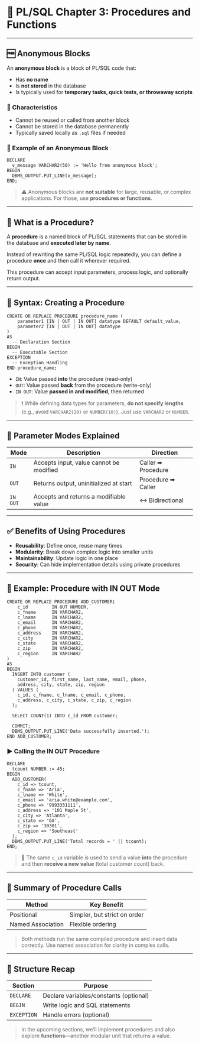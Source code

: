 # 📘 PL/SQL Chapter 3: Procedures and Functions

---

## 🆓 Anonymous Blocks

An **anonymous block** is a block of PL/SQL code that:
- Has **no name**
- Is **not stored** in the database
- Is typically used for **temporary tasks, quick tests, or throwaway scripts**

### 🧾 Characteristics
- Cannot be reused or called from another block
- Cannot be stored in the database permanently
- Typically saved locally as `.sql` files if needed

### 📌 Example of an Anonymous Block
```plsql
DECLARE
  v_message VARCHAR2(50) := 'Hello from anonymous block';
BEGIN
  DBMS_OUTPUT.PUT_LINE(v_message);
END;
```

> ⚠️ Anonymous blocks are **not suitable** for large, reusable, or complex applications. For those, use **procedures or functions**.

---

## 🔧 What is a Procedure?
A **procedure** is a named block of PL/SQL statements that can be stored in the database and **executed later by name**.

Instead of rewriting the same PL/SQL logic repeatedly, you can define a procedure **once** and then call it wherever required.

This procedure can accept input parameters, process logic, and optionally return output.

---

## 🧾 Syntax: Creating a Procedure
```plsql
CREATE OR REPLACE PROCEDURE procedure_name (
    parameter1 [IN | OUT | IN OUT] datatype DEFAULT default_value,
    parameter2 [IN | OUT | IN OUT] datatype
)
AS
  -- Declaration Section
BEGIN
  -- Executable Section
EXCEPTION
  -- Exception Handling
END procedure_name;
```

- `IN`: Value passed **into** the procedure (read-only)
- `OUT`: Value passed **back** from the procedure (write-only)
- `IN OUT`: Value **passed in and modified**, then returned

> ❗ While defining data types for parameters, **do not specify lengths** (e.g., avoid `VARCHAR2(20)` or `NUMBER(10)`). Just use `VARCHAR2` or `NUMBER`.

---

## 📌 Parameter Modes Explained
| Mode     | Description                                 | Direction |
|----------|---------------------------------------------|-----------|
| `IN`     | Accepts input, value cannot be modified     | Caller ➡ Procedure |
| `OUT`    | Returns output, uninitialized at start      | Procedure ➡ Caller |
| `IN OUT` | Accepts and returns a modifiable value      | ↔ Bidirectional |

---

## ✅ Benefits of Using Procedures
- **Reusability**: Define once, reuse many times
- **Modularity**: Break down complex logic into smaller units
- **Maintainability**: Update logic in one place
- **Security**: Can hide implementation details using private procedures

---

## 🧪 Example: Procedure with IN OUT Mode
```plsql
CREATE OR REPLACE PROCEDURE ADD_CUSTOMER(
    c_id         IN OUT NUMBER,
    c_fname      IN VARCHAR2,
    c_lname      IN VARCHAR2,
    c_email      IN VARCHAR2,
    c_phone      IN VARCHAR2,
    c_address    IN VARCHAR2,
    c_city       IN VARCHAR2,
    c_state      IN VARCHAR2,
    c_zip        IN VARCHAR2,
    c_region     IN VARCHAR2
)
AS
BEGIN
  INSERT INTO customer (
    customer_id, first_name, last_name, email, phone,
    address, city, state, zip, region
  ) VALUES (
    c_id, c_fname, c_lname, c_email, c_phone,
    c_address, c_city, c_state, c_zip, c_region
  );

  SELECT COUNT(1) INTO c_id FROM customer;

  COMMIT;
  DBMS_OUTPUT.PUT_LINE('Data successfully inserted.');
END ADD_CUSTOMER;
```

### ▶️ Calling the IN OUT Procedure
```plsql
DECLARE
  tcount NUMBER := 45;
BEGIN
  ADD_CUSTOMER(
    c_id => tcount,
    c_fname => 'Aria',
    c_lname => 'White',
    c_email => 'aria.white@example.com',
    c_phone => '9993331111',
    c_address => '101 Maple St',
    c_city => 'Atlanta',
    c_state => 'GA',
    c_zip => '30301',
    c_region => 'Southeast'
  );
  DBMS_OUTPUT.PUT_LINE('Total records = ' || tcount);
END;
```

> 🔄 The same `c_id` variable is used to send a value **into** the procedure and then **receive a new value** (total customer count) back.

---

## 🧠 Summary of Procedure Calls
| Method             | Key Benefit                  |
|--------------------|------------------------------|
| Positional         | Simpler, but strict on order |
| Named Association  | Flexible ordering            |

> Both methods run the same compiled procedure and insert data correctly. Use named association for clarity in complex calls.

---

## 📌 Structure Recap
| Section     | Purpose                                |
|-------------|----------------------------------------|
| `DECLARE`   | Declare variables/constants (optional) |
| `BEGIN`     | Write logic and SQL statements         |
| `EXCEPTION` | Handle errors (optional)              |

> In the upcoming sections, we’ll implement procedures and also explore **functions**—another modular unit that returns a value.
